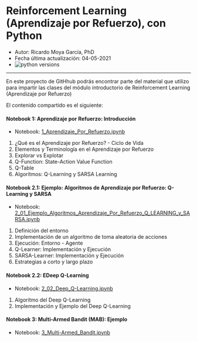 # Reinforcement Learning (Aprendizaje por Refuerzo), con Python

* Autor: Ricardo Moya García, PhD
* Fecha última actualización: 04-05-2021
* ![python versions](https://img.shields.io/badge/python-3.6%2C%203.7-blue.svg)


<hr>

En este proyecto de GitHhub podrás encontrar parte del material que utilizo para impartir las clases del módulo introductorio de Reinforcement Learning (Aprendizaje por Refuerzo)


El contenido compartido es el siguiente: 


#### Notebook 1: Aprendizaje por Refuerzo: Introducción

* Notebook: [1_Aprendizaje_Por_Refuerzo.ipynb](https://github.com/RicardoMoya/Reinforcemente_Learning_with_Python/blob/master/1_Aprendizaje_Por_Refuerzo.ipynb)

1. ¿Qué es el Aprendizaje por Refuerzo? - Ciclo de Vida
2. Elementos y Terminología en el Aprendizaje por Refuerzo
3. Explorar vs Explotar<br>
5. Q-Function: State-Action Value Function
6. Q-Table
7. Algoritmos: Q-Learning y SARSA Learning


#### Notebook 2.1: Ejemplo: Algoritmos de Aprendizaje por Refuerzo: Q-Learning y SARSA

* Notebook: [2_01_Ejemplo_Algoritmos_Aprendizaje_Por_Refuerzo_Q_LEARNING_y_SARSA.ipynb](https://github.com/RicardoMoya/Reinforcemente_Learning_with_Python/blob/master/2_01_Ejemplo_Algoritmos_Aprendizaje_Por_Refuerzo_Q_LEARNING_y_SARSA.ipynb)

1. Definición del entorno
2. Implementación de un algoritmo de toma aleatoria de acciones
3. Ejecución: Entorno - Agente
4. Q-Learner: Implementación y Ejecución
5. SARSA-Learner: Implementación y Ejecución
6. Estrategias a corto y largo plazo


#### Notebook 2.2: EDeep Q-Learning

* Notebook: [2_02_Deep_Q-Learning.ipynb](https://github.com/RicardoMoya/Reinforcemente_Learning_with_Python/blob/master/2_02_Deep_Q-Learning.ipynb)

1. Algoritmo del Deep Q-Learning
2. Implementación y Ejemplo del Deep Q-Learning


#### Notebook 3: Multi-Armed Bandit (MAB): Ejemplo

* Notebook: [3_Multi-Armed_Bandit.ipynb](https://github.com/RicardoMoya/Reinforcemente_Learning_with_Python/blob/master/3_Multi-Armed_Bandit.ipynb)
